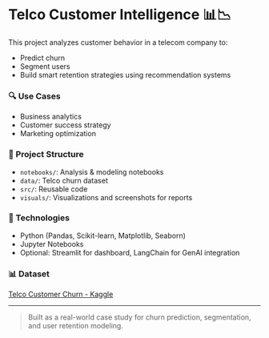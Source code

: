 # Telco Customer Intelligence 📊📉

This project analyzes customer behavior in a telecom company to:
- Predict churn
- Segment users
- Build smart retention strategies using recommendation systems

### 🔍 Use Cases
- Business analytics
- Customer success strategy
- Marketing optimization

### 📁 Project Structure
- `notebooks/`: Analysis & modeling notebooks
- `data/`: Telco churn dataset
- `src/`: Reusable code
- `visuals/`: Visualizations and screenshots for reports

### 🚀 Technologies
- Python (Pandas, Scikit-learn, Matplotlib, Seaborn)
- Jupyter Notebooks
- Optional: Streamlit for dashboard, LangChain for GenAI integration

### 📊 Dataset
[Telco Customer Churn - Kaggle](https://www.kaggle.com/datasets/blastchar/telco-customer-churn)

---

> Built as a real-world case study for churn prediction, segmentation, and user retention modeling.
